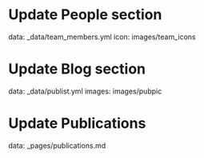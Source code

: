 # Update People section

data: _data/team_members.yml
icon: images/team_icons

# Update Blog section

data: _data/publist.yml
images: images/pubpic

# Update Publications

data: _pages/publications.md

#

